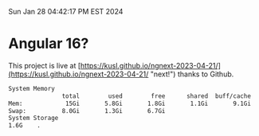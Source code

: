 Sun Jan 28 04:42:17 PM EST 2024

# Angular 16?


This project is live at [https://kusl.github.io/ngnext-2023-04-21/](https://kusl.github.io/ngnext-2023-04-21/ "next!") thanks to Github.

```bash
System Memory
               total        used        free      shared  buff/cache   available
Mem:            15Gi       5.8Gi       1.8Gi       1.1Gi       9.1Gi       9.5Gi
Swap:          8.0Gi       1.3Gi       6.7Gi
System Storage
1.6G	.
